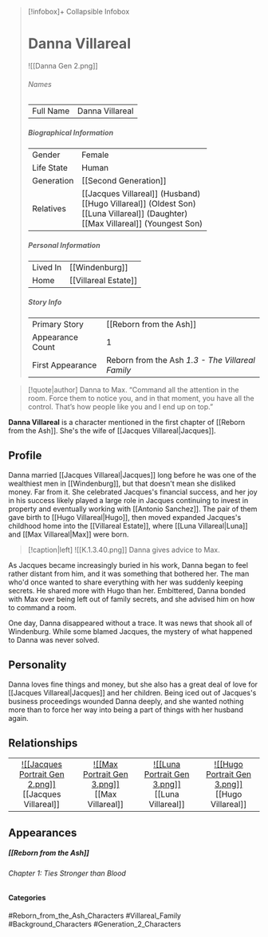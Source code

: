 > [!infobox]+ Collapsible Infobox
> # Danna Villareal
> ![[Danna Gen 2.png]] 
> ###### Names 
> |  |  | 
> | ---- | ---- | 
> | Full Name | Danna Villareal | 
>
> ##### Biographical Information
> |  |  | 
> | ---- | ---- | 
> | Gender | Female | 
> | Life State | Human |
> | Generation | [[Second Generation]] |
> | Relatives |[[Jacques Villareal]] (Husband)<br>[[Hugo Villareal]] (Oldest Son)<br>[[Luna Villareal]] (Daughter)<br>[[Max Villareal]] (Youngest Son)
> 
> ##### Personal Information
> |  |  | 
> | ---- | ---- | 
> | Lived In |[[Windenburg]]| 
> | Home |[[Villareal Estate]]| 
> 
> ##### Story Info
> |  |  | 
> | ---- | ---- | 
> | Primary Story | [[Reborn from the Ash]] | 
> | Appearance Count | 1 | 
> | First Appearance | Reborn from the Ash *1.3 - The Villareal Family*

> [!quote|author] Danna to Max.
> “Command all the attention in the room. Force them to notice you, and in that moment, you have all the control. That’s how people like you and I end up on top.”

**Danna Villareal** is a character mentioned in the first chapter of [[Reborn from the Ash]]. She's the wife of [[Jacques Villareal|Jacques]].

## Profile
Danna married [[Jacques Villareal|Jacques]] long before he was one of the wealthiest men in [[Windenburg]], but that doesn't mean she disliked money. Far from it. She celebrated Jacques's financial success, and her joy in his success likely played a large role in Jacques continuing to invest in property and eventually working with [[Antonio Sanchez]]. The pair of them gave birth to [[Hugo Villareal|Hugo]], then moved expanded Jacques's childhood home into the [[Villareal Estate]], where [[Luna Villareal|Luna]] and [[Max Villareal|Max]] were born.

> [!caption|left]
> ![[K.1.3.40.png]] 
> Danna gives advice to Max.

As Jacques became increasingly buried in his work, Danna began to feel rather distant from him, and it was something that bothered her. The man who'd once wanted to share everything with her was suddenly keeping secrets. He shared more with Hugo than her. Embittered, Danna bonded with Max over being left out of family secrets, and she advised him on how to command a room.

One day, Danna disappeared without a trace. It was news that shook all of Windenburg. While some blamed Jacques, the mystery of what happened to Danna was never solved.

## Personality
Danna loves fine things and money, but she also has a great deal of love for [[Jacques Villareal|Jacques]] and her children. Being iced out of Jacques's business proceedings wounded Danna deeply, and she wanted nothing more than to force her way into being a part of things with her husband again.

## Relationships
| | | | |
| ------------------------------------------------------------- | -------------------------------------------- | ------------------------------------------ | --------------------------------------------- |
| <center>[![[Jacques Portrait Gen 2.png]]](<Jacques Villareal>)<br>[[Jacques Villareal]]| <center>[![[Max Portrait Gen 3.png]]](<Max Villareal>)<br>[[Max Villareal]]| <center>[![[Luna Portrait Gen 3.png]]](<Luna Villareal>)<br>[[Luna Villareal]]|<center>[![[Hugo Portrait Gen 3.png]]](<Hugo Villareal>)<br>[[Hugo Villareal]]|

## Appearances
##### [[Reborn from the Ash]]
###### Chapter 1: Ties Stronger than Blood

#### Categories
#Reborn_from_the_Ash_Characters #Villareal_Family #Background_Characters #Generation_2_Characters